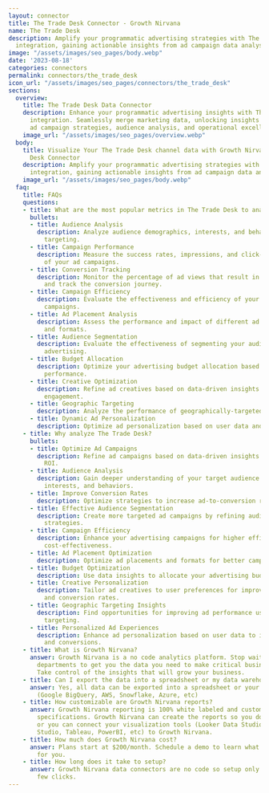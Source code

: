 ```yaml
---
layout: connector
title: The Trade Desk Connector - Growth Nirvana
name: The Trade Desk
description: Amplify your programmatic advertising strategies with The Trade Desk
  integration, gaining actionable insights from ad campaign data analysis.
image: "/assets/images/seo_pages/body.webp"
date: '2023-08-18'
categories: connectors
permalink: connectors/the_trade_desk
icon_url: "/assets/images/seo_pages/connectors/the_trade_desk"
sections:
  overview:
    title: The Trade Desk Data Connector
    description: Enhance your programmatic advertising insights with The Trade Desk
      integration. Seamlessly merge marketing data, unlocking insights that shape
      ad campaign strategies, audience analysis, and operational excellence.
    image_url: "/assets/images/seo_pages/overview.webp"
  body:
    title: Visualize Your The Trade Desk channel data with Growth Nirvana's The Trade
      Desk Connector
    description: Amplify your programmatic advertising strategies with The Trade Desk
      integration, gaining actionable insights from ad campaign data analysis.
    image_url: "/assets/images/seo_pages/body.webp"
  faq:
    title: FAQs
    questions:
    - title: What are the most popular metrics in The Trade Desk to analyze?
      bullets:
      - title: Audience Analysis
        description: Analyze audience demographics, interests, and behaviors to optimize
          targeting.
      - title: Campaign Performance
        description: Measure the success rates, impressions, and click-through rates
          of your ad campaigns.
      - title: Conversion Tracking
        description: Monitor the percentage of ad views that result in conversions
          and track the conversion journey.
      - title: Campaign Efficiency
        description: Evaluate the effectiveness and efficiency of your advertising
          campaigns.
      - title: Ad Placement Analysis
        description: Assess the performance and impact of different ad placements
          and formats.
      - title: Audience Segmentation
        description: Evaluate the effectiveness of segmenting your audience for targeted
          advertising.
      - title: Budget Allocation
        description: Optimize your advertising budget allocation based on campaign
          performance.
      - title: Creative Optimization
        description: Refine ad creatives based on data-driven insights to maximize
          engagement.
      - title: Geographic Targeting
        description: Analyze the performance of geographically-targeted ad campaigns.
      - title: Dynamic Ad Personalization
        description: Optimize ad personalization based on user data and behavior.
    - title: Why analyze The Trade Desk?
      bullets:
      - title: Optimize Ad Campaigns
        description: Refine ad campaigns based on data-driven insights to maximize
          ROI.
      - title: Audience Analysis
        description: Gain deeper understanding of your target audience's demographics,
          interests, and behaviors.
      - title: Improve Conversion Rates
        description: Optimize strategies to increase ad-to-conversion rates and ROI.
      - title: Effective Audience Segmentation
        description: Create more targeted ad campaigns by refining audience segmentation
          strategies.
      - title: Campaign Efficiency
        description: Enhance your advertising campaigns for higher efficiency and
          cost-effectiveness.
      - title: Ad Placement Optimization
        description: Optimize ad placements and formats for better campaign performance.
      - title: Budget Optimization
        description: Use data insights to allocate your advertising budget more effectively.
      - title: Creative Personalization
        description: Tailor ad creatives to user preferences for improved engagement
          and conversion rates.
      - title: Geographic Targeting Insights
        description: Find opportunities for improving ad performance using geographic
          targeting.
      - title: Personalized Ad Experiences
        description: Enhance ad personalization based on user data to increase engagement
          and conversions.
    - title: What is Growth Nirvana?
      answer: Growth Nirvana is a no code analytics platform. Stop waiting for other
        departments to get you the data you need to make critical business decisions.
        Take control of the insights that will grow your business.
    - title: Can I export the data into a spreadsheet or my data warehouse?
      answer: Yes, all data can be exported into a spreadsheet or your data warehouse
        (Google BigQuery, AWS, Snowflake, Azure, etc)
    - title: How customizable are Growth Nirvana reports?
      answer: Growth Nirvana reporting is 100% white labeled and customized to your
        specifications. Growth Nirvana can create the reports so you don’t have to
        or you can connect your visualization tools (Looker Data Studio/Google Data
        Studio, Tableau, PowerBI, etc) to Growth Nirvana.
    - title: How much does Growth Nirvana cost?
      answer: Plans start at $200/month. Schedule a demo to learn what plan is best
        for you.
    - title: How long does it take to setup?
      answer: Growth Nirvana data connectors are no code so setup only requires a
        few clicks.
---
```

